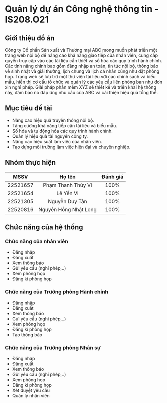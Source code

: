 # Quản lý dự án Công nghệ thông tin - IS208.O21
## Giới thiệu đồ án
Công ty Cổ phần Sản xuất và Thương mại ABC mong muốn phát triển một trang web nội bộ để nâng cao khả năng giao tiếp của nhân viên, cung cấp quyền truy cập vào các tài liệu cần thiết và số hóa các quy trình hành chính. Các tính năng chính bao gồm đăng nhập an toàn, tin tức nội bộ, thông báo về sinh nhật và giải thưởng, lịch chung và lịch cá nhân cũng như đặt phòng họp. Trang web sẽ lưu trữ một thư viện tài liệu với các chính sách và biểu mẫu, hiển thị cơ cấu tổ chức và quản lý các yêu cầu liên phòng ban như đơn xin nghỉ phép. Giải pháp phần mềm XYZ sẽ thiết kế và triển khai hệ thống này, đảm bảo nó đáp ứng nhu cầu của ABC và cải thiện hiệu quả tổng thể.
## Mục tiêu đề tài
- Nâng cao hiệu quả truyền thông nội bộ.
- Tăng cường khả năng tiếp cận tài liệu và biểu mẫu.
- Số hóa và tự động hóa các quy trình hành chính.
- Quản lý hiệu quả tài nguyên công ty.
- Nâng cao hiệu suất làm việc của nhân viên.
- Tạo dựng môi trường làm việc hiện đại và chuyên nghiệp.
## Nhóm thực hiện
|    MSSV       |   Họ tên               |   Đánh giá   |
| ------------- |:----------------------:|:------------:|
| 22521657      | Phạm Thanh Thúy Vi     |  100%        |
| 22521654      | Lê Yến Vi              |  100%        |
| 22521305      | Nguyễn Duy Tân         |  100%        |
| 22520816      | Nguyễn Hồng Nhật Long  |  100%        |
## Chức năng của hệ thống
### Chức năng của nhân viên
- Đăng nhập
- Đăng xuất
- Xem thông báo
- Gửi yêu cầu (nghỉ phép,..)
- Xem phòng họp
- Đăng kí phòng họp
### Chức năng của Trưởng phòng Hành chính
- Đăng nhập
- Đăng xuất
- Xem thông báo
- Gửi yêu cầu (nghỉ phép,..)
- Xem phòng họp
- Đăng kí phòng họp
- Tạo thông báo
### Chức năng của Trưởng phòng Nhân sự
- Đăng nhập
- Đăng xuất
- Xem thông báo
- Gửi yêu cầu (nghỉ phép,..)
- Xem phòng họp
- Đăng kí phòng họp
- Xét duyệt yêu cầu
- Quản lý nhân viên
